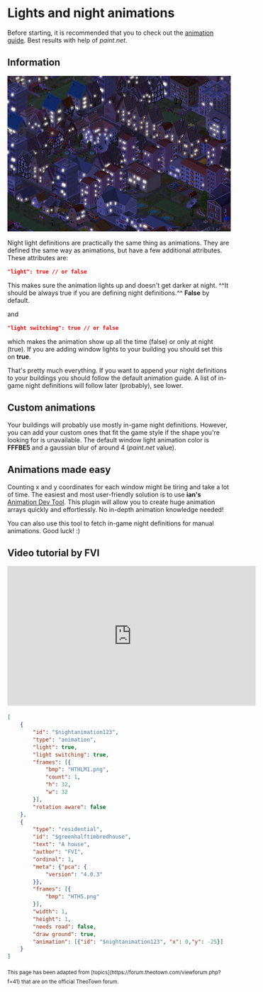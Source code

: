 # Lights and night animations

Before starting, it is recommended that you to check out the [animation guide](animations.md).
Best results with help of _paint.net_.

## Information
![Animation feature preview](../assets/guides/animation-preview.png)

Night light definitions are practically the same thing as animations. They are defined the same way as animations, but have a few additional attributes. These attributes are:
```json
"light": true // or false
```

This makes sure the animation lights up and doesn't get darker at night. ^^It should be always true if you are defining night definitions.^^ **False** by default.

and
```json
"light switching": true // or false
```
which makes the animation show up all the time (false) or only at night (true). If you are adding window lights to your building you should set this on **true**.

That's pretty much everything. If you want to append your night definitions to your buildings you should follow the default animation guide.
A list of in-game night definitions will follow later (probably), see lower.

## Custom animations

Your buildings will probably use mostly in-game night definitions.
However, you can add your custom ones that fit the game style if the shape you're looking for is unavailable.
The default window light animation color is **FFFBE5** and a gaussian blur of around 4 (_paint.net_ value).

## Animations made easy

Counting x and y coordinates for each window might be tiring and take a lot of time.
The easiest and most user-friendly solution is to use
**ian's** [Animation Dev Tool](https://forum.theotown.com/viewtopic.php?f=115&t=12453).
This plugin will allow you to create huge animation arrays quickly and effortlessly.
No in-depth animation knowledge needed!

You can also use this tool to fetch in-game night definitions for manual animations. Good luck! :)

## Video tutorial by FVI

<iframe width="560" height="315" src="https://www.youtube.com/embed/1LzUVtXNfsQ?si=BC1nOHVbPbSuipr_" title="YouTube video player" frameborder="0" allow="accelerometer; autoplay; clipboard-write; encrypted-media; gyroscope; picture-in-picture; web-share" referrerpolicy="strict-origin-when-cross-origin" allowfullscreen></iframe>

```json
[
    {
        "id": "$nightanimation123",
        "type": "animation",
        "light": true,
        "light switching": true,
        "frames": [{
            "bmp": "HTHLM1.png",
            "count": 1,
            "h": 32,
            "w": 32
        }],
        "rotation aware": false
    },
    {
        "type": "residential",
        "id": "$greenhalftimbredhouse",
        "text": "A house", 
        "author": "FVI",
        "ordinal": 1,
        "meta": {"pca": {
            "version": "4.0.3"
        }},
        "frames": [{
            "bmp": "HTH5.png"
        }],
        "width": 1,
        "height": 1,
        "needs road": false,
        "draw ground": true, 
        "animation": [{"id": "$nightanimation123", "x": 0,"y": -25}]
    }
]
```

<sub>
This page has been adapted from
[topics](https://forum.theotown.com/viewforum.php?f=41)
that are on the official TheoTown forum.
</sub>
